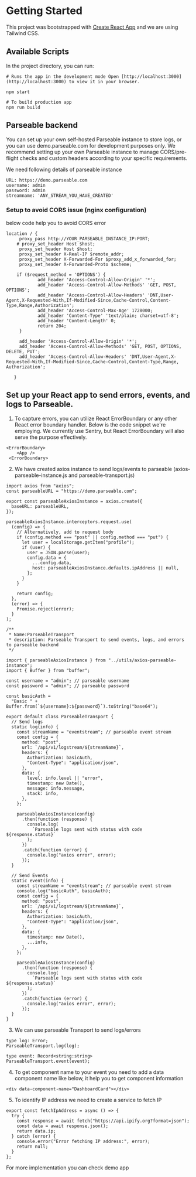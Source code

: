 # Getting Started

This project was bootstrapped with [Create React App](https://github.com/facebook/create-react-app) and we are using Tailwind CSS.

## Available Scripts

In the project directory, you can run:

```
# Runs the app in the development mode Open [http://localhost:3000](http://localhost:3000) to view it in your browser.

npm start

# To build production app
npm run build

```

## Parseable backend

You can set up your own self-hosted Parseable instance to store logs, or you can use demo.parseable.com for development purposes only. We recommend setting up your own Parseable instance to manage CORS/pre-flight checks and custom headers according to your specific requirements.

We need following details of parseable instance

```
URL: https://demo.parseable.com
username: admin
password: admin
streamname: 'ANY_STREAM_YOU_HAVE_CREATED'

```

### Setup to avoid CORS issue (nginx configuration)

below code help you to avoid CORS error

```
location / {
     proxy_pass http://YOUR_PARSEABLE_INSTANCE_IP:PORT;
    # proxy_set_header Host $host;
     proxy_set_header Host $host;
     proxy_set_header X-Real-IP $remote_addr;
     proxy_set_header X-Forwarded-For $proxy_add_x_forwarded_for;
     proxy_set_header X-Forwarded-Proto $scheme;

    if ($request_method = 'OPTIONS') {
            add_header 'Access-Control-Allow-Origin' '*';
            add_header 'Access-Control-Allow-Methods' 'GET, POST, OPTIONS';
            add_header 'Access-Control-Allow-Headers' 'DNT,User-Agent,X-Requested-With,If-Modified-Since,Cache-Control,Content-Type,Range,Authorization';
            add_header 'Access-Control-Max-Age' 1728000;
            add_header 'Content-Type' 'text/plain; charset=utf-8';
            add_header 'Content-Length' 0;
            return 204;
     }

     add_header 'Access-Control-Allow-Origin' '*';
     add_header 'Access-Control-Allow-Methods' 'GET, POST, OPTIONS, DELETE, PUT';
     add_header 'Access-Control-Allow-Headers' 'DNT,User-Agent,X-Requested-With,If-Modified-Since,Cache-Control,Content-Type,Range, Authorization';

   }
```

## Set up your React app to send errors, events, and logs to Parseable.

1. To capture errors, you can utilize React ErrorBoundary or any other React error boundary handler. Below is the code snippet we're employing. We currently use Sentry, but React ErrorBoundary will also serve the purpose effectively.

```
<ErrorBoundary>
    <App />
 <ErrorBoundary>
```

2. We have created axios instance to send logs/events to parseable (axios-parseable-instance.js and parseable-transport.js)

```
import axios from "axios";
const parseableURL = "https://demo.parseable.com";

export const parseableAxiosInstance = axios.create({
  baseURL: parseableURL,
});

parseableAxiosInstance.interceptors.request.use(
  (config) => {
    // Alternatively, add to request body
    if (config.method === "post" || config.method === "put") {
      let user = localStorage.getItem("profile");
      if (user) {
        user = JSON.parse(user);
        config.data = {
          ...config.data,
          host: parseableAxiosInstance.defaults.ipAddress || null,
        };
      }
    }

    return config;
  },
  (error) => {
    Promise.reject(error);
  }
);
```

```
/**
 * Name:ParseableTransport
 * description: Parseable Transport to send events, logs, and errors to parseable backend
 */

import { parseableAxiosInstance } from "../utils/axios-parseable-instance";
import { Buffer } from "buffer";

const username = "admin"; // parseable username
const password = "admin"; // parseable password

const basicAuth =
  "Basic " + Buffer.from(`${username}:${password}`).toString("base64");

export default class ParseableTransport {
  // Send logs
  static log(info) {
    const streamName = "eventstream"; // parseable event stream
    const config = {
      method: "post",
      url: `/api/v1/logstream/${streamName}`,
      headers: {
        Authorization: basicAuth,
        "Content-Type": "application/json",
      },
      data: {
        level: info.level || "error",
        timestamp: new Date(),
        message: info.message,
        stack: info,
      },
    };

    parseableAxiosInstance(config)
      .then(function (response) {
        console.log(
          `Parseable logs sent with status with code ${response.status}`
        );
      })
      .catch(function (error) {
        console.log("axios error", error);
      });
  }

  // Send Events
  static event(info) {
    const streamName = "eventstream"; // parseable event stream
    console.log("basicAuth", basicAuth);
    const config = {
      method: "post",
      url: `/api/v1/logstream/${streamName}`,
      headers: {
        Authorization: basicAuth,
        "Content-Type": "application/json",
      },
      data: {
        timestamp: new Date(),
        ...info,
      },
    };

    parseableAxiosInstance(config)
      .then(function (response) {
        console.log(
          `Parseable logs sent with status with code ${response.status}`
        );
      })
      .catch(function (error) {
        console.log("axios error", error);
      });
  }
}

```

3. We can use parseable Transport to send logs/errors

```
type log: Error;
ParseableTransport.log(log);

type event: Record<string:string>
ParseableTransport.event(event);

```

4. To get component name to your event you need to add a data component name like below, it help you to get component information

```
<div data-component-name="DashboardCard"></div>
```

5. To identify IP address we need to create a service to fetch IP

```
export const fetchIpAddress = async () => {
  try {
    const response = await fetch("https://api.ipify.org?format=json");
    const data = await response.json();
    return data.ip;
  } catch (error) {
    console.error("Error fetching IP address:", error);
    return null;
  }
};

```

For more implementation you can check demo app
